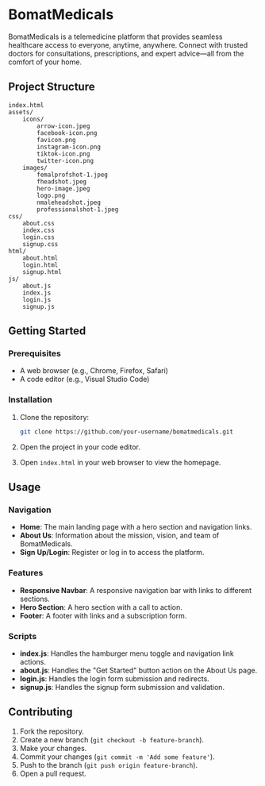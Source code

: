 # BomatMedicals

BomatMedicals is a telemedicine platform that provides seamless healthcare access to everyone, anytime, anywhere. Connect with trusted doctors for consultations, prescriptions, and expert advice—all from the comfort of your home.

## Project Structure

```
index.html
assets/
    icons/
        arrow-icon.jpeg
        facebook-icon.png
        favicon.png
        instagram-icon.png
        tiktok-icon.png
        twitter-icon.png
    images/
        femalprofshot-1.jpeg
        fheadshot.jpeg
        hero-image.jpeg
        logo.png
        nmaleheadshot.jpeg
        professionalshot-1.jpeg
css/
    about.css
    index.css
    login.css
    signup.css
html/
    about.html
    login.html
    signup.html
js/
    about.js
    index.js
    login.js
    signup.js
```

## Getting Started

### Prerequisites

- A web browser (e.g., Chrome, Firefox, Safari)
- A code editor (e.g., Visual Studio Code)

### Installation

1. Clone the repository:
    ```sh
    git clone https://github.com/your-username/bomatmedicals.git
    ```

2. Open the project in your code editor.

3. Open `index.html` in your web browser to view the homepage.

## Usage

### Navigation

- **Home**: The main landing page with a hero section and navigation links.
- **About Us**: Information about the mission, vision, and team of BomatMedicals.
- **Sign Up/Login**: Register or log in to access the platform.

### Features

- **Responsive Navbar**: A responsive navigation bar with links to different sections.
- **Hero Section**: A hero section with a call to action.
- **Footer**: A footer with links and a subscription form.

### Scripts

- **index.js**: Handles the hamburger menu toggle and navigation link actions.
- **about.js**: Handles the "Get Started" button action on the About Us page.
- **login.js**: Handles the login form submission and redirects.
- **signup.js**: Handles the signup form submission and validation.

## Contributing

1. Fork the repository.
2. Create a new branch (`git checkout -b feature-branch`).
3. Make your changes.
4. Commit your changes (`git commit -m 'Add some feature'`).
5. Push to the branch (`git push origin feature-branch`).
6. Open a pull request.


